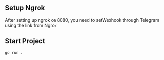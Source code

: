 ## Setup Ngrok
After setting up ngrok on 8080, you need to setWebhook through Telegram using the link from Ngrok

## Start Project

```go run .```
